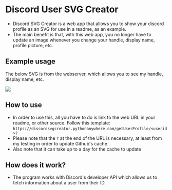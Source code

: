 # Discord User SVG Creator
* Discord SVG Creator is a web app that allows you to show your discord profile as an SVG for use in a readme, as an example.
* The main benefit is that, with this web app, you no longer have to update an image whenever you change your handle, display name, profile picture, etc.

## Example usage
The below SVG is from the webserver, which allows you to see my handle, display name, etc.

<a href="https://discord.com/invite/TPFR8T5JG4">
    <img src="https://discordsvgcreator.pythonanywhere.com/getUserProfile/513501267377782791?">
</a>

## How to use
* In order to use this, all you have to do is link to the web URL in your readme, or other source. Follow this template:
    `https://discordsvgcreator.pythonanywhere.com/getUserProfile/<userid>?`
* Please note that the `?` at the end of the URL is necessary, at least from my testing in order to update Github's cache
* Also note that it can take up to a day for the cache to update

## How does it work?
* The program works with Discord's developer API which allows us to fetch information about a user from their ID.